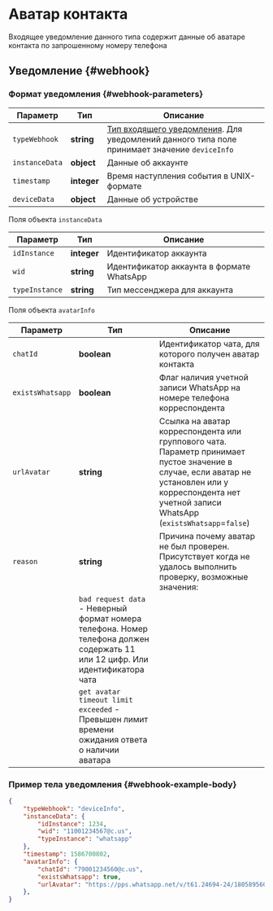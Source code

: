 # Аватар контакта

Входящее уведомление данного типа содержит данные об аватаре контакта по запрошенному номеру телефона

## Уведомление {#webhook}

### Формат уведомления {#webhook-parameters}

Параметр | Тип | Описание
----- | ----- | -----
`typeWebhook` | **string** | [Тип входящего уведомления](type-webhook.md). Для уведомлений данного типа поле принимает значение `deviceInfo`
`instanceData` | **object** | Данные об аккаунте
`timestamp` | **integer** | Время наступления события в UNIX-формате
`deviceData` | **object** | Данные об устройстве

Поля объекта `instanceData`

Параметр | Тип | Описание
----- | ----- | -----
`idInstance` | **integer** | Идентификатор аккаунта
`wid` | **string** | Идентификатор аккаунта в формате WhatsApp
`typeInstance` | **string** | Тип мессенджера для аккаунта

Поля объекта `avatarInfo`

Параметр | Тип |  Описание
----- | ----- | ----- 
`chatId` | **boolean** | Идентификатор чата, для которого получен аватар контакта
`existsWhatsapp` | **boolean** | Флаг наличия учетной записи WhatsApp на номере телефона корреспондента
`urlAvatar` | **string** | Ссылка на аватар корреспондента или группового чата. Параметр принимает пустое значение в случае, если аватар не установлен или у корреспондента нет учетной записи WhatsApp (`existsWhatsapp`=`false`)
`reason` | **string** | Причина почему аватар не был проверен. Присутствует когда не удалось выполнить проверку, возможные значения:
| | `bad request data` - Неверный формат номера телефона. Номер телефона должен содержать 11 или 12 цифр. Или идентификатора чата
| | `get avatar timeout limit exceeded` - Превышен лимит времени ожидания ответа о наличии аватара

### Пример тела уведомления {#webhook-example-body}

```json
{
    "typeWebhook": "deviceInfo",
    "instanceData": {
        "idInstance": 1234,
        "wid": "11001234567@c.us",
        "typeInstance": "whatsapp"
    },
    "timestamp": 1586700802,
    "avatarInfo": {
        "chatId": "79001234560@c.us",
        "existsWhatsapp": true,
        "urlAvatar": "https://pps.whatsapp.net/v/t61.24694-24/180589560_n.jpg?ccb=11-4&oh=f3fb1&oe=615A60EB"
    },
}
```
